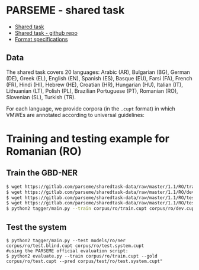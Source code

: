 # PARSEME - shared task

* [Shared task](http://multiword.sourceforge.net/PHITE.php?sitesig=CONF&page=CONF_04_LAW-MWE-CxG_2018&subpage=CONF_40_Shared_Task)
* [Shared task - github repo](https://gitlab.com/parseme/sharedtask-data)
* [Format specifications](http://multiword.sourceforge.net/PHITE.php?sitesig=CONF&page=CONF_04_LAW-MWE-CxG_2018&subpage=CONF_45_Format_specification)

## Data

The shared task covers 20 languages: Arabic (AR), Bulgarian (BG), German (DE), Greek (EL), English (EN), Spanish (ES), Basque (EU), Farsi (FA), French (FR), Hindi (HI), Hebrew (HE), Croatian (HR), Hungarian (HU), Italian (IT), Lithuanian (LT), Polish (PL), Brazilian Portuguese (PT), Romanian (RO), Slovenian (SL), Turkish (TR).

For each language, we provide corpora (in the `.cupt` format) in which VMWEs are annotated according to universal guidelines:

# Training and testing example for Romanian (RO)

## Train the GBD-NER
```bash
$ wget https://gitlab.com/parseme/sharedtask-data/raw/master/1.1/RO/train.cupt -O corpus/ro/train.cupt
$ wget https://gitlab.com/parseme/sharedtask-data/raw/master/1.1/RO/dev.cupt -O corpus/ro/dev.cupt
$ wget https://gitlab.com/parseme/sharedtask-data/raw/master/1.1/RO/test.blind.cupt -O corpus/ro/test.blind.cupt
$ wget https://gitlab.com/parseme/sharedtask-data/raw/master/1.1/RO/test.cupt -O corpus/ro/test.cupt
$ python2 tagger/main.py --train corpus/ro/train.cupt corpus/ro/dev.cupt models/ro/ner 10
```

## Test the system
```
$ python2 tagger/main.py --test models/ro/ner corpus/ro/test.blind.cupt corpus/ro/test.system.cupt
#using the PARSEME official evaluation script:
$ python2 evaluate.py --train corpus/ro/train.cupt --gold corpus/ro/test.cupt --pred corpus/test/ro/test.system.cupt"
```
